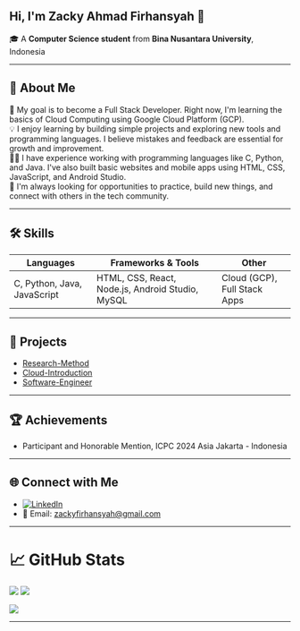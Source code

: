 Hi, I'm **Zacky Ahmad Firhansyah** 👋  
---
🎓 A **Computer Science student** from **Bina Nusantara University**, Indonesia  

---

## 💫 About Me

🚀 My goal is to become a Full Stack Developer. Right now, I'm learning the basics of Cloud Computing using Google Cloud Platform (GCP).  
💡 I enjoy learning by building simple projects and exploring new tools and programming languages. I believe mistakes and feedback are essential for growth and improvement.  
👨‍💻 I have experience working with programming languages like C, Python, and Java. I've also built basic websites and mobile apps using HTML, CSS, JavaScript, and Android Studio.  
🌱 I'm always looking for opportunities to practice, build new things, and connect with others in the tech community.  

---

## 🛠️ Skills

| Languages               | Frameworks & Tools                                | Other                        |
|-------------------------|---------------------------------------------------|-------------------------------|
| C, Python, Java, JavaScript | HTML, CSS, React, Node.js, Android Studio, MySQL | Cloud (GCP), Full Stack Apps |

---

## 📌 Projects

- [Research-Method](https://github.com/zafahi/Research-Method)  
- [Cloud-Introduction](https://github.com/zafahi/Cloud-Introduction)  
- [Software-Engineer](https://github.com/zafahi/Software-Engineer)  

---

## 🏆 Achievements

- Participant and Honorable Mention, ICPC 2024 Asia Jakarta - Indonesia

---

## 🌐 Connect with Me

- [![LinkedIn](https://img.shields.io/badge/LinkedIn-%230077B5.svg?style=flat&logo=linkedin&logoColor=white)](https://www.linkedin.com/in/zacky-ahmad-firhansyah-2455b6340/)  
- 📧 Email: [zackyfirhansyah@gmail.com](mailto:zackyfirhansyah@gmail.com)

---

#  📈 GitHub Stats

<p align="left">
  <img src="https://github-readme-stats.vercel.app/api?username=zafahi&show_icons=true&theme=tokyonight" />
  <img src="https://github-readme-stats.vercel.app/api/top-langs/?username=zafahi&layout=compact&theme=tokyonight" />
</p>

<p align="left">
  <img src="https://github-profile-trophy.vercel.app/?username=zafahi&theme=tokyonight" />
</p>

---
